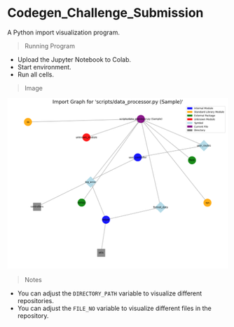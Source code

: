 # Codegen_Challenge_Submission

A Python import visualization program.

> Running Program

- Upload the Jupyter Notebook to Colab.
- Start environment.
- Run all cells.

> Image

![Sample Graph](./sample_graph_diagram.png)

> Notes

- You can adjust the `DIRECTORY_PATH` variable to visualize different repositories.
- You can adjust the `FILE_NO` variable to visualize different files in the repository.
